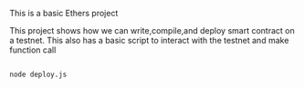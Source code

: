 This is a basic Ethers project 

This project shows how we can write,compile,and deploy smart contract on a testnet.
This also has a basic script to interact with the testnet and make function call 

```shell

node deploy.js

```
